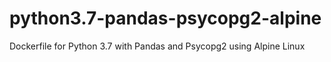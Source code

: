 # python3.7-pandas-psycopg2-alpine
Dockerfile for Python 3.7 with Pandas and Psycopg2 using Alpine Linux
